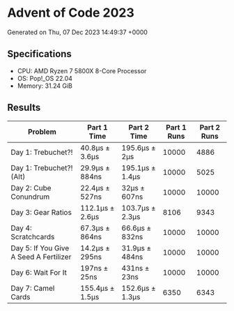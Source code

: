 # Advent of Code 2023

Generated on Thu, 07 Dec 2023 14:49:37 +0000

## Specifications

- CPU: AMD Ryzen 7 5800X 8-Core Processor
- OS: Pop!_OS 22.04
- Memory: 31.24 GiB

## Results

| Problem | Part 1 Time | Part 2 Time | Part 1 Runs | Part 2 Runs |
| ------- | ----------- | ----------- | ----------- | ----------- |
| Day 1: Trebuchet?! | 40.8µs ± 3.6µs | 195.6µs ± 2µs | 10000 | 4886 |
| Day 1: Trebuchet?! (Alt) | 29.9µs ± 884ns | 195.1µs ± 1.4µs | 10000 | 5025 |
| Day 2: Cube Conundrum | 22.4µs ± 527ns | 32µs ± 607ns | 10000 | 10000 |
| Day 3: Gear Ratios | 112.1µs ± 2.6µs | 103.7µs ± 2.3µs | 8106 | 9343 |
| Day 4: Scratchcards | 67.3µs ± 864ns | 66.6µs ± 832ns | 10000 | 10000 |
| Day 5: If You Give A Seed A Fertilizer | 14.2µs ± 295ns | 31.9µs ± 484ns | 10000 | 10000 |
| Day 6: Wait For It | 197ns ± 25ns | 431ns ± 23ns | 10000 | 10000 |
| Day 7: Camel Cards | 155.4µs ± 1.5µs | 152.6µs ± 1.3µs | 6350 | 6343 |

